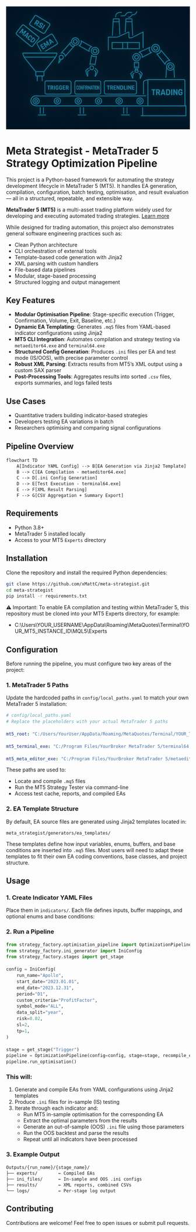 ![Strategy Factory Banner](img.png)

# Meta Strategist - MetaTrader 5 Strategy Optimization Pipeline

This project is a Python-based framework for automating the strategy development lifecycle in MetaTrader 5 (MT5). It handles EA generation, compilation, configuration, batch testing, optimisation, and result evaluation — all in a structured, repeatable, and extensible way.

**MetaTrader 5 (MT5)** is a multi-asset trading platform widely used for developing and executing automated trading strategies. [Learn more](https://www.metatrader5.com/en)

While designed for trading automation, this project also demonstrates general software engineering practices such as:

- Clean Python architecture  
- CLI orchestration of external tools  
- Template-based code generation with Jinja2  
- XML parsing with custom handlers  
- File-based data pipelines  
- Modular, stage-based processing  
- Structured logging and output management  

## Key Features

- **Modular Optimisation Pipeline**: Stage-specific execution (Trigger, Confirmation, Volume, Exit, Baseline, etc.)
- **Dynamic EA Templating**: Generates `.mq5` files from YAML-based indicator configurations using Jinja2
- **MT5 CLI Integration**: Automates compilation and strategy testing via `metaeditor64.exe` and `terminal64.exe`
- **Structured Config Generation**: Produces `.ini` files per EA and test mode (IS/OOS), with precise parameter control
- **Robust XML Parsing**: Extracts results from MT5’s XML output using a custom SAX parser
- **Post-Processing Tools**: Aggregates results into sorted `.csv` files, exports summaries, and logs failed tests

## Use Cases

- Quantitative traders building indicator-based strategies  
- Developers testing EA variations in batch  
- Researchers optimising and comparing signal configurations  

## Pipeline Overview

```mermaid
flowchart TD
    A[Indicator YAML Config] --> B[EA Generation via Jinja2 Template]
    B --> C[EA Compilation - metaeditor64.exe]
    C --> D[.ini Config Generation]
    D --> E[Test Execution - terminal64.exe]
    E --> F[XML Result Parsing]
    F --> G[CSV Aggregation + Summary Export]
```

## Requirements

- Python 3.8+
- MetaTrader 5 installed locally
- Access to your MT5 `Experts` directory

## Installation

Clone the repository and install the required Python dependencies:

```bash
git clone https://github.com/xMattC/meta-strategist.git
cd meta-strategist
pip install -r requirements.txt
```
⚠️ Important:
To enable EA compilation and testing within MetaTrader 5, this repository must be cloned into your MT5 Experts directory, for example:
- C:\Users\YOUR_USERNAME\AppData\Roaming\MetaQuotes\Terminal\YOUR_MT5_INSTANCE_ID\MQL5\Experts

## Configuration

Before running the pipeline, you must configure two key areas of the project:

### 1. MetaTrader 5 Paths

Update the hardcoded paths in `config/local_paths.yaml` to match your own MetaTrader 5 installation:

```yaml
# config/local_paths.yaml
# Replace the placeholders with your actual MetaTrader 5 paths

mt5_root: "C:/Users/YourUser/AppData/Roaming/MetaQuotes/Terminal/YOUR_TERMINAL_ID"

mt5_terminal_exe: "C:/Program Files/YourBroker MetaTrader 5/terminal64.exe"

mt5_meta_editor_exe: "C:/Program Files/YourBroker MetaTrader 5/metaeditor64.exe"
```
These paths are used to:
- Locate and compile `.mq5` files
- Run the MT5 Strategy Tester via command-line
- Access test cache, reports, and compiled EAs

### 2. EA Template Structure

By default, EA source files are generated using Jinja2 templates located in:

```
meta_strategist/generators/ea_templates/
```

These templates define how input variables, enums, buffers, and base conditions are inserted into `.mq5` files. Most users will need to adapt these templates to fit their own EA coding conventions, base classes, and project structure.



## Usage

### 1. Create Indicator YAML Files

Place them in `indicators/`. Each file defines inputs, buffer mappings, and optional enums and base conditions:

### 2. Run a Pipeline

```python
from strategy_factory.optimisation_pipeline import OptimizationPipeline
from strategy_factory.ini_generator import IniConfig
from strategy_factory.stages import get_stage

config = IniConfig(
    run_name="Apollo",
    start_date="2023.01.01",
    end_date="2023.12.31",
    period="D1",
    custom_criteria="ProfitFactor",
    symbol_mode="ALL",
    data_split="year",
    risk=0.02,
    sl=2,
    tp=1,
)

stage = get_stage("Trigger")
pipeline = OptimizationPipeline(config=config, stage=stage, recompile_ea=True)
pipeline.run_optimisation()
```

### This will:

1. Generate and compile EAs from YAML configurations using Jinja2 templates
2. Produce `.ini` files for in-sample (IS) testing
3. Iterate through each indicator and:
   - Run MT5 in-sample optimisation for the corresponding EA
   - Extract the optimal parameters from the results
   - Generate an out-of-sample (OOS) `.ini` file using those parameters
   - Run the OOS backtest and parse the results
   - Repeat until all indicators have been processed

### 3. Example Output

```
Outputs/{run_name}/{stage_name}/
├── experts/        ← Compiled EAs
├── ini_files/      ← In-sample and OOS .ini configs
├── results/        ← XML reports, combined CSVs
└── logs/           ← Per-stage log output
```
## Contributing

Contributions are welcome! Feel free to open issues or submit pull requests.